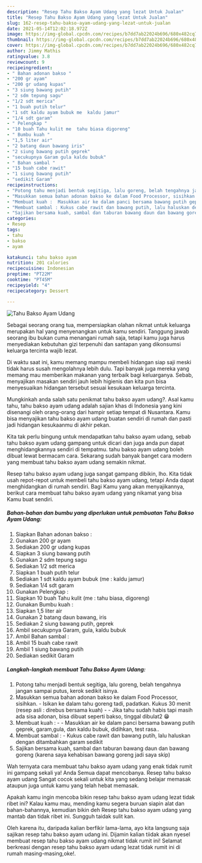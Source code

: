 ```yaml
---
description: "Resep Tahu Bakso Ayam Udang yang lezat Untuk Jualan"
title: "Resep Tahu Bakso Ayam Udang yang lezat Untuk Jualan"
slug: 162-resep-tahu-bakso-ayam-udang-yang-lezat-untuk-jualan
date: 2021-05-14T12:02:18.972Z
image: https://img-global.cpcdn.com/recipes/b7dd7ab22024b696/680x482cq70/tahu-bakso-ayam-udang-foto-resep-utama.jpg
thumbnail: https://img-global.cpcdn.com/recipes/b7dd7ab22024b696/680x482cq70/tahu-bakso-ayam-udang-foto-resep-utama.jpg
cover: https://img-global.cpcdn.com/recipes/b7dd7ab22024b696/680x482cq70/tahu-bakso-ayam-udang-foto-resep-utama.jpg
author: Jimmy Mathis
ratingvalue: 3.8
reviewcount: 9
recipeingredient:
- " Bahan adonan bakso "
- "200 gr ayam"
- "200 gr udang kupas"
- "3 siung bawang putih"
- "2 sdm tepung sagu"
- "1/2 sdt merica"
- "1 buah putih telur"
- "1 sdt kaldu ayam bubuk me  kaldu jamur"
- "1/4 sdt garam"
- " Pelengkap "
- "10 buah Tahu kulit me  tahu biasa digoreng"
- " Bumbu kuah "
- "1,5 liter air"
- "2 batang daun bawang iris"
- "2 siung bawang putih geprek"
- "secukupnya Garam gula kaldu bubuk"
- " Bahan sambal "
- "15 buah cabe rawit"
- "1 siung bawang putih"
- "sedikit Garam"
recipeinstructions:
- "Potong tahu menjadi bentuk segitiga, lalu goreng, belah tengahnya jangan sampai putus, kerok sedikit isinya."
- "Masukkan semua bahan adonan bakso ke dalam Food Processor, sisihkan. Isikan ke dalam tahu goreng tadi, padatkan. Kukus 30 menit (resep asli : direbus bersama kuah)  Jika tahu sudah habis tapi masih ada sisa adonan, bisa dibuat seperti bakso, tinggal dibulat2 😁"
- "Membuat kuah :  Masukkan air ke dalam panci bersama bawang putih geprek, garam,gula, dan kaldu bubuk, didihkan, test rasa.."
- "Membuat sambal : Kukus cabe rawit dan bawang putih, lalu haluskan dengan ditambahkan garam sedikit"
- "Sajikan bersama kuah, sambal dan taburan bawang daun dan bawang goreng (karena saya kehabisan bawang goreng jadi saya skip)"
categories:
- Resep
tags:
- tahu
- bakso
- ayam

katakunci: tahu bakso ayam 
nutrition: 201 calories
recipecuisine: Indonesian
preptime: "PT22M"
cooktime: "PT45M"
recipeyield: "4"
recipecategory: Dessert

---
```



![Tahu Bakso Ayam Udang](https://img-global.cpcdn.com/recipes/b7dd7ab22024b696/680x482cq70/tahu-bakso-ayam-udang-foto-resep-utama.jpg)

Sebagai seorang orang tua, mempersiapkan olahan nikmat untuk keluarga merupakan hal yang menyenangkan untuk kamu sendiri. Tanggung jawab seorang ibu bukan cuma menangani rumah saja, tetapi kamu juga harus menyediakan kebutuhan gizi terpenuhi dan santapan yang dikonsumsi keluarga tercinta wajib lezat.

Di waktu  saat ini, kamu memang mampu membeli hidangan siap saji meski tidak harus susah mengolahnya lebih dulu. Tapi banyak juga mereka yang memang mau memberikan makanan yang terbaik bagi keluarganya. Sebab, menyajikan masakan sendiri jauh lebih higienis dan kita pun bisa menyesuaikan hidangan tersebut sesuai kesukaan keluarga tercinta. 



Mungkinkah anda salah satu penikmat tahu bakso ayam udang?. Asal kamu tahu, tahu bakso ayam udang adalah sajian khas di Indonesia yang kini disenangi oleh orang-orang dari hampir setiap tempat di Nusantara. Kamu bisa menyajikan tahu bakso ayam udang buatan sendiri di rumah dan pasti jadi hidangan kesukaanmu di akhir pekan.

Kita tak perlu bingung untuk mendapatkan tahu bakso ayam udang, sebab tahu bakso ayam udang gampang untuk dicari dan juga anda pun dapat menghidangkannya sendiri di tempatmu. tahu bakso ayam udang boleh dibuat lewat bermacam cara. Sekarang sudah banyak banget cara modern yang membuat tahu bakso ayam udang semakin nikmat.

Resep tahu bakso ayam udang juga sangat gampang dibikin, lho. Kita tidak usah repot-repot untuk membeli tahu bakso ayam udang, tetapi Anda dapat menghidangkan di rumah sendiri. Bagi Kamu yang akan menyajikannya, berikut cara membuat tahu bakso ayam udang yang nikamat yang bisa Kamu buat sendiri.

<!--inarticleads1-->

##### Bahan-bahan dan bumbu yang diperlukan untuk pembuatan Tahu Bakso Ayam Udang:

1. Siapkan  Bahan adonan bakso :
1. Gunakan 200 gr ayam
1. Sediakan 200 gr udang kupas
1. Siapkan 3 siung bawang putih
1. Gunakan 2 sdm tepung sagu
1. Sediakan 1/2 sdt merica
1. Siapkan 1 buah putih telur
1. Sediakan 1 sdt kaldu ayam bubuk (me : kaldu jamur)
1. Sediakan 1/4 sdt garam
1. Gunakan  Pelengkap :
1. Siapkan 10 buah Tahu kulit (me : tahu biasa, digoreng)
1. Gunakan  Bumbu kuah :
1. Siapkan 1,5 liter air
1. Gunakan 2 batang daun bawang, iris
1. Sediakan 2 siung bawang putih, geprek
1. Ambil secukupnya Garam, gula, kaldu bubuk
1. Ambil  Bahan sambal :
1. Ambil 15 buah cabe rawit
1. Ambil 1 siung bawang putih
1. Sediakan sedikit Garam




<!--inarticleads2-->

##### Langkah-langkah membuat Tahu Bakso Ayam Udang:

1. Potong tahu menjadi bentuk segitiga, lalu goreng, belah tengahnya jangan sampai putus, kerok sedikit isinya.
1. Masukkan semua bahan adonan bakso ke dalam Food Processor, sisihkan. - Isikan ke dalam tahu goreng tadi, padatkan. Kukus 30 menit (resep asli : direbus bersama kuah) -  - Jika tahu sudah habis tapi masih ada sisa adonan, bisa dibuat seperti bakso, tinggal dibulat2 😁
1. Membuat kuah : -  - Masukkan air ke dalam panci bersama bawang putih geprek, garam,gula, dan kaldu bubuk, didihkan, test rasa..
1. Membuat sambal : - Kukus cabe rawit dan bawang putih, lalu haluskan dengan ditambahkan garam sedikit
1. Sajikan bersama kuah, sambal dan taburan bawang daun dan bawang goreng (karena saya kehabisan bawang goreng jadi saya skip)




Wah ternyata cara membuat tahu bakso ayam udang yang enak tidak rumit ini gampang sekali ya! Anda Semua dapat mencobanya. Resep tahu bakso ayam udang Sangat cocok sekali untuk kita yang sedang belajar memasak ataupun juga untuk kamu yang telah hebat memasak.

Apakah kamu ingin mencoba bikin resep tahu bakso ayam udang lezat tidak ribet ini? Kalau kamu mau, mending kamu segera buruan siapin alat dan bahan-bahannya, kemudian bikin deh Resep tahu bakso ayam udang yang mantab dan tidak ribet ini. Sungguh taidak sulit kan. 

Oleh karena itu, daripada kalian berfikir lama-lama, ayo kita langsung saja sajikan resep tahu bakso ayam udang ini. Dijamin kalian tiidak akan nyesel membuat resep tahu bakso ayam udang nikmat tidak rumit ini! Selamat berkreasi dengan resep tahu bakso ayam udang lezat tidak rumit ini di rumah masing-masing,oke!.

